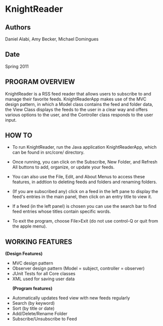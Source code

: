 KnightReader
============

Authors
-------
Daniel Alabi, Amy Becker, Michael Domingues

Date
----
Spring 2011

PROGRAM OVERVIEW
----------------
	
KnightReader is a RSS feed reader that allows users to subscribe to and manage their favorite feeds.  KnightReaderApp makes use of the MVC design pattern, in which a Model class contains the feed and folder data, the View Class displays the feeds to the user in a clear way and offers various options to the user, and the Controller class responds to the user input.


HOW TO
------

* To run KnightReader, run the Java application KnightReaderApp, which can be found in src/core/ directory.
	
* Once running, you can click on the Subscribe, New Folder, and Refresh All buttons to add, organize, or update your feeds.
	
* You can also use the File, Edit, and About Menus to access these features, in addtion to deleting feeds and folders and renaming folders.
	
* (If you are subscribed any) click on a feed in the left pane to display the feed's entries in the main panel, then click on an entry title to view it.
	
* If a feed (in the left panel) is chosen you can use the search bar to find feed entries whose titles contain specific words.
	
* To exit the program, choose File>Exit (do not use control-Q or quit from the apple menu).


WORKING FEATURES
----------------
<b>(Design Features)</b>
<ul>
<li>MVC design pattern</li>
<li>Observer design pattern (Model = subject, controller = observer)</li>
<li>JUnit Tests for all Core classes</li>
<li>XML used for saving user data</li>

<b>(Program features)</b>
<li>Automatically updates feed view with new feeds regularly</li>
<li>Search (by keyword)</li>
<li>Sort (by title or date)</li>
<li>Add/Delete/Rename Folder</li>
<li>Subscribe/Unsubscribe to Feed</li>
